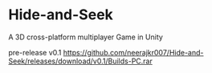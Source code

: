 # Hide-and-Seek
A 3D cross-platform multiplayer Game in Unity

pre-release v0.1
https://github.com/neerajkr007/Hide-and-Seek/releases/download/v0.1/Builds-PC.rar
